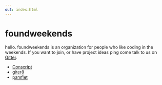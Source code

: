 ```yaml
---
out: index.html
---
```


  [1]: https://gitter.im/foundweekends/foundweekends

foundweekends
=============

hello. foundweekends is an organization for people who like coding in the weekends.
If you want to join, or have project ideas ping come talk to us on [Gitter][1].

- [Conscript](http://www.foundweekends.org/conscript/)
- [giter8](https://github.com/foundweekends/giter8)
- [pamflet](https://github.com/foundweekends/pamflet)

<div style="height: 300px">
<br>
</div>
